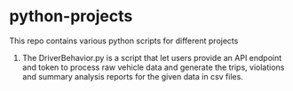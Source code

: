 # python-projects

This repo contains various python scripts for different projects

1. The DriverBehavior.py is a script that let users provide an API endpoint and token to process raw vehicle data and generate the trips, violations and summary analysis reports for the given data in csv files.
